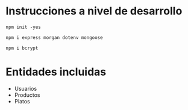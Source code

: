 # Instrucciones a nivel de desarrollo
`npm init -yes`

`npm i express morgan dotenv mongoose`

`npm i bcrypt`

# Entidades incluidas
- Usuarios
- Productos
- Platos



